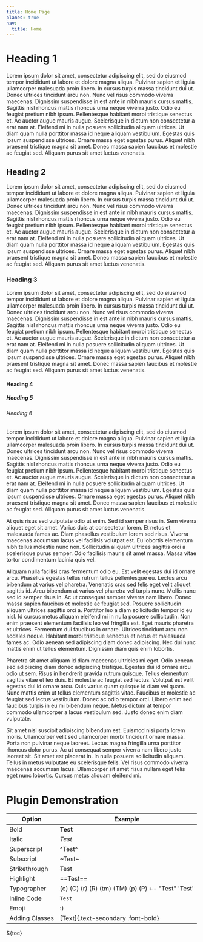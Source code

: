 ```yaml
---
title: Home Page
planes: true
nav:
  title: Home
---
```


# Heading 1

Lorem ipsum dolor sit amet, consectetur adipiscing elit, sed do eiusmod tempor incididunt ut labore et dolore magna aliqua. Pulvinar sapien et ligula ullamcorper malesuada proin libero. In cursus turpis massa tincidunt dui ut. Donec ultrices tincidunt arcu non. Nunc vel risus commodo viverra maecenas. Dignissim suspendisse in est ante in nibh mauris cursus mattis. Sagittis nisl rhoncus mattis rhoncus urna neque viverra justo. Odio eu feugiat pretium nibh ipsum. Pellentesque habitant morbi tristique senectus et. Ac auctor augue mauris augue. Scelerisque in dictum non consectetur a erat nam at. Eleifend mi in nulla posuere sollicitudin aliquam ultrices. Ut diam quam nulla porttitor massa id neque aliquam vestibulum. Egestas quis ipsum suspendisse ultrices. Ornare massa eget egestas purus. Aliquet nibh praesent tristique magna sit amet. Donec massa sapien faucibus et molestie ac feugiat sed. Aliquam purus sit amet luctus venenatis.

## Heading 2

Lorem ipsum dolor sit amet, consectetur adipiscing elit, sed do eiusmod tempor incididunt ut labore et dolore magna aliqua. Pulvinar sapien et ligula ullamcorper malesuada proin libero. In cursus turpis massa tincidunt dui ut. Donec ultrices tincidunt arcu non. Nunc vel risus commodo viverra maecenas. Dignissim suspendisse in est ante in nibh mauris cursus mattis. Sagittis nisl rhoncus mattis rhoncus urna neque viverra justo. Odio eu feugiat pretium nibh ipsum. Pellentesque habitant morbi tristique senectus et. Ac auctor augue mauris augue. Scelerisque in dictum non consectetur a erat nam at. Eleifend mi in nulla posuere sollicitudin aliquam ultrices. Ut diam quam nulla porttitor massa id neque aliquam vestibulum. Egestas quis ipsum suspendisse ultrices. Ornare massa eget egestas purus. Aliquet nibh praesent tristique magna sit amet. Donec massa sapien faucibus et molestie ac feugiat sed. Aliquam purus sit amet luctus venenatis.

### Heading 3

Lorem ipsum dolor sit amet, consectetur adipiscing elit, sed do eiusmod tempor incididunt ut labore et dolore magna aliqua. Pulvinar sapien et ligula ullamcorper malesuada proin libero. In cursus turpis massa tincidunt dui ut. Donec ultrices tincidunt arcu non. Nunc vel risus commodo viverra maecenas. Dignissim suspendisse in est ante in nibh mauris cursus mattis. Sagittis nisl rhoncus mattis rhoncus urna neque viverra justo. Odio eu feugiat pretium nibh ipsum. Pellentesque habitant morbi tristique senectus et. Ac auctor augue mauris augue. Scelerisque in dictum non consectetur a erat nam at. Eleifend mi in nulla posuere sollicitudin aliquam ultrices. Ut diam quam nulla porttitor massa id neque aliquam vestibulum. Egestas quis ipsum suspendisse ultrices. Ornare massa eget egestas purus. Aliquet nibh praesent tristique magna sit amet. Donec massa sapien faucibus et molestie ac feugiat sed. Aliquam purus sit amet luctus venenatis.

#### Heading 4

##### Heading 5

###### Heading 6

Lorem ipsum dolor sit amet, consectetur adipiscing elit, sed do eiusmod tempor incididunt ut labore et dolore magna aliqua. Pulvinar sapien et ligula ullamcorper malesuada proin libero. In cursus turpis massa tincidunt dui ut. Donec ultrices tincidunt arcu non. Nunc vel risus commodo viverra maecenas. Dignissim suspendisse in est ante in nibh mauris cursus mattis. Sagittis nisl rhoncus mattis rhoncus urna neque viverra justo. Odio eu feugiat pretium nibh ipsum. Pellentesque habitant morbi tristique senectus et. Ac auctor augue mauris augue. Scelerisque in dictum non consectetur a erat nam at. Eleifend mi in nulla posuere sollicitudin aliquam ultrices. Ut diam quam nulla porttitor massa id neque aliquam vestibulum. Egestas quis ipsum suspendisse ultrices. Ornare massa eget egestas purus. Aliquet nibh praesent tristique magna sit amet. Donec massa sapien faucibus et molestie ac feugiat sed. Aliquam purus sit amet luctus venenatis.

At quis risus sed vulputate odio ut enim. Sed id semper risus in. Sem viverra aliquet eget sit amet. Varius duis at consectetur lorem. Et netus et malesuada fames ac. Diam phasellus vestibulum lorem sed risus. Viverra maecenas accumsan lacus vel facilisis volutpat est. Eu lobortis elementum nibh tellus molestie nunc non. Sollicitudin aliquam ultrices sagittis orci a scelerisque purus semper. Odio facilisis mauris sit amet massa. Massa vitae tortor condimentum lacinia quis vel.

Aliquam nulla facilisi cras fermentum odio eu. Est velit egestas dui id ornare arcu. Phasellus egestas tellus rutrum tellus pellentesque eu. Lectus arcu bibendum at varius vel pharetra. Venenatis cras sed felis eget velit aliquet sagittis id. Arcu bibendum at varius vel pharetra vel turpis nunc. Mollis nunc sed id semper risus in. Ac ut consequat semper viverra nam libero. Donec massa sapien faucibus et molestie ac feugiat sed. Posuere sollicitudin aliquam ultrices sagittis orci a. Porttitor leo a diam sollicitudin tempor id eu nisl. Id cursus metus aliquam eleifend mi in nulla posuere sollicitudin. Non enim praesent elementum facilisis leo vel fringilla est. Eget mauris pharetra et ultrices. Fermentum dui faucibus in ornare. Ultrices tincidunt arcu non sodales neque. Habitant morbi tristique senectus et netus et malesuada fames ac. Odio aenean sed adipiscing diam donec adipiscing. Nec dui nunc mattis enim ut tellus elementum. Dignissim diam quis enim lobortis.

Pharetra sit amet aliquam id diam maecenas ultricies mi eget. Odio aenean sed adipiscing diam donec adipiscing tristique. Egestas dui id ornare arcu odio ut sem. Risus in hendrerit gravida rutrum quisque. Tellus elementum sagittis vitae et leo duis. Et molestie ac feugiat sed lectus. Volutpat est velit egestas dui id ornare arcu. Quis varius quam quisque id diam vel quam. Nunc mattis enim ut tellus elementum sagittis vitae. Faucibus et molestie ac feugiat sed lectus vestibulum. Donec ac odio tempor orci. Libero enim sed faucibus turpis in eu mi bibendum neque. Metus dictum at tempor commodo ullamcorper a lacus vestibulum sed. Justo donec enim diam vulputate.

Sit amet nisl suscipit adipiscing bibendum est. Euismod nisi porta lorem mollis. Ullamcorper velit sed ullamcorper morbi tincidunt ornare massa. Porta non pulvinar neque laoreet. Lectus magna fringilla urna porttitor rhoncus dolor purus. Ac ut consequat semper viverra nam libero justo laoreet sit. Sit amet est placerat in. In nulla posuere sollicitudin aliquam. Tellus in metus vulputate eu scelerisque felis. Vel risus commodo viverra maecenas accumsan lacus. Ullamcorper sit amet risus nullam eget felis eget nunc lobortis. Cursus metus aliquam eleifend mi.

# Plugin Demonstration

| Option         | Example                                            |
| -------------- | -------------------------------------------------- |
| Bold           | **Test**                                           |
| Italic         | _Test_                                             |
| Superscript    | ^Test^                                             |
| Subscript      | ~Test~                                             |
| Strikethrough  | ~~Test~~                                           |
| Highlight      | ==Test==                                           |
| Typographer    | (c) (C) (r) (R) (tm) (TM) (p) (P) +- "Test" 'Test' |
| Inline Code    | `Test`                                             |
| Emoji          | :)                                                 |
| Adding Classes | [Text]{.text-secondary .font-bold}                 |

${toc}
